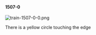 #### 1507-0
![train-1507-0-0.png](https://github.com/lil-lab/nlvr/raw/master/nlvr/train/images/72/train-1507-0-0.png "train-1507-0-0.png")

There is a yellow circle touching the edge
